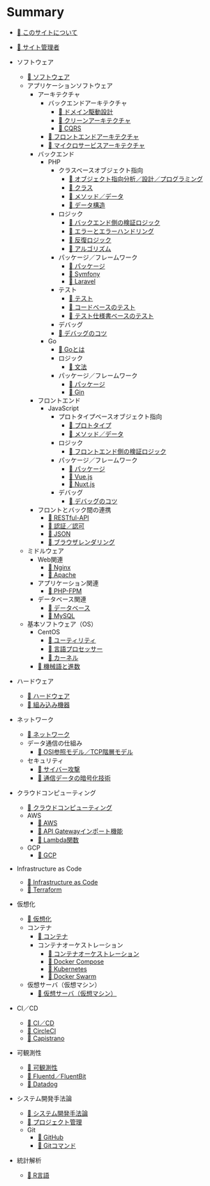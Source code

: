 # Summary
* [📖 ︎このサイトについて](README.md)

* [📖 ︎サイト管理者](public/self_introduction.md)

* ソフトウェア
  * [📖 ︎ソフトウェア](public/software/software.md)
  * アプリケーションソフトウェア
    * アーキテクチャ
        * バックエンドアーキテクチャ
          * [📖 ︎ドメイン駆動設計](public/software/software_application_architecture_backend_domain_driven_design.md)
          * [📖 ︎クリーンアーキテクチャ](public/software/software_application_architecture_backend_domain_driven_design_clean_architecture.md)
          * [📖 ︎CQRS](public/software/software_application_architecture_backend_cqrs.md)
        * [📖 ︎フロントエンドアーキテクチャ](public/software/software_application_architecture_frontend.md)
        * [📖 ︎マイクロサービスアーキテクチャ](public/software/software_application_architecture_microservice.md)
    * バックエンド 
      * PHP
        * クラスベースオブジェクト指向
          * [📖 ︎オブジェクト指向分析／設計／プログラミング](public/software/software_application_backend_php_object_orientation_analysis_design_programming.md)
          * [📖 ︎クラス](public/software/software_application_backend_php_object_orientation_class.md)
          * [📖 ︎メソッド／データ](public/software/software_application_backend_php_object_orientation_method_data.md)
          * [📖 ︎データ構造](public/software/software_application_backend_php_object_orientation_data_structure.md)
        * ロジック
          * [📖 ︎バックエンド側の検証ロジック](public/software/software_application_backend_php_logic_validation.md)
          * [📖 ︎エラーとエラーハンドリング](public/software/software_application_backend_php_logic_error_and_error_handling.md)
          * [📖 ︎反復ロジック](public/software/software_application_backend_php_logic_iteration.md)
          * [📖 ︎アルゴリズム](public/software/software_application_backend_php_logic_algorithm.md)
        * パッケージ／フレームワーク
          * [📖 ︎パッケージ](public/software/software_application_backend_php_package.md)
          * [📖 ︎Symfony](public/software/software_application_backend_php_framework_symfony.md)
          * [📖 ︎Laravel](public/software/software_application_backend_php_framework_laravel.md)
        * テスト
          * [📖 ︎テスト](public/software/software_application_backend_php_testing.md)
          * [📖 ︎コードベースのテスト](public/software/software_application_backend_php_testing_based_on_code.md)
          * [📖 ︎テスト仕様書ベースのテスト](public/software/software_application_backend_php_testing_based_on_test_specification.md)
        * デバッグ
        * [📖 ︎デバッグのコツ](public/software/software_application_backend_php_debug.md)
      * Go
        * [📖 Goとは](public/software/software_application_backend_go.md)
        * ロジック
          * [📖 文法](public/software/software_application_backend_go_logic.md)
        * パッケージ／フレームワーク
          * [📖 パッケージ](public/software/software_application_backend_go_package.md)
          * [📖 Gin](public/software/software_application_backend_go_framework_gin.md)
    * フロントエンド 
      * JavaScript
        * プロトタイプベースオブジェクト指向
          * [📖 ︎プロトタイプ](public/software/software_application_frontend_js_object_orientation_prototype.md)
          * [📖 ︎メソッド／データ](public/software/software_application_frontend_js_object_orientation_method_data.md)
        * ロジック
          * [📖 ︎フロントエンド側の検証ロジック](public/software/software_application_frontend_js_logic_validation.md)
        * パッケージ／フレームワーク
          * [📖 ︎パッケージ](public/software/software_application_frontend_js_package.md)
          * [📖 ︎Vue.js](public/software/software_application_frontend_js_framework_vuejs.md)
          * [📖 ︎Nuxt.js](public/software/software_application_frontend_js_framework_nuxtjs.md)
        * デバッグ
          * [📖 ︎デバッグのコツ](public/software/software_application_frontend_js_debug.md)
    * フロントとバック間の連携
      * [📖 ︎RESTful-API](public/software/software_application_frontend_and_backend_api_restful.md)
      * [📖 ︎認証／認可](public/software/software_application_frontend_and_backend_authentication_authorization.md)
      * [📖 ︎JSON](public/software/software_application_frontend_and_backend_json.md)
      * [📖 ︎ブラウザレンダリング](public/software/software_application_frontend_and_backend_browser_rendering.md)
  * ミドルウェア
    * Web関連
      * [📖 ︎Nginx](public/software/software_middleware_web_nginx.md)
      * [📖 ︎Apache](public/software/software_middleware_web_apache.md)
    * アプリケーション関連
      * [📖 ︎PHP-FPM](public/software/software_middleware_application_php_fpm.md)
    * データベース関連
      * [📖 ︎データベース](public/software/software_middleware_database.md)
      * [📖 My︎SQL](public/software/software_middleware_database_mysql.md)
  * 基本ソフトウェア（OS）
    * CentOS
      * [📖 ︎ユーティリティ](public/software/software_basic_centos_utility.md)
      * [📖 ︎言語プロセッサー](public/software/software_basic_centos_language_processor.md)
      * [📖 ︎カーネル](public/software/software_basic_centos_kernel.md)
    * [📖 ︎機械語と進数](public/software/software_basic_machine_language_and_radix.md)

* ハードウェア
  * [📖 ︎ハードウェア](public/hardware/hardware.md)
  * [📖 ︎組み込み機器](public/hardware/hardware_embedded_system.md)

* ネットワーク
    * [📖 ︎ネットワーク](public/network/network.md)
    * データ通信の仕組み
      * [📖 ︎OSI参照モデル／TCP階層モデル](public/network/network_osi_tcp_model.md)
    * セキュリティ
      * [📖 ︎サイバー攻撃](public/network/network_security_cyber_attacks.md)
      * [📖 ︎通信データの暗号化技術](public/network/network_security_encryption_technology.md)

* ︎クラウドコンピューティング
  * [📖 ︎クラウドコンピューティング](public/cloud_computing/cloud_computing.md)
  * AWS
    * [📖 ︎AWS](public/cloud_computing/cloud_computing_aws.md)
    * [📖 ︎API Gatewayインポート機能](public/cloud_computing/cloud_computing_aws_api_gateway_import.md)
    * [📖 ︎Lambda関数](public/cloud_computing/cloud_computing_aws_lambda_function.md)
  * GCP
    * [📖 ︎GCP](public/cloud_computing/cloud_computing_gcp.md)

* Infrastructure as Code
  * [📖 ︎Infrastructure as Code](public/infrastructure_as_code/infrastructure_as_code.md)
  * [📖 ︎Terraform](public/infrastructure_as_code/infrastructure_as_code_terraform.md)

* 仮想化
  * [📖 ︎仮想化](public/virtualization/virtualization.md)
  * コンテナ
    * [📖 ︎コンテナ](public/virtualization/virtualization_container.md)
    * コンテナオーケストレーション
      * [📖 ︎コンテナオーケストレーション](public/virtualization/virtualization_container_orchestration.md)
      * [📖 ︎Docker Compose](public/virtualization/virtualization_container_orchestration_docker_compose.md)
      * [📖 ︎Kubernetes](public/virtualization/virtualization_container_orchestration_kubernetes.md)
      * [📖 ︎Docker Swarm](public/virtualization/virtualization_container_orchestration_docker_swarm.md)
  * ︎仮想サーバ（仮想マシン）
    * [📖 ︎仮想サーバ（仮想マシン）](public/virtualization/virtualization_server.md)

* CI／CD
  * [📖 ︎CI／CD](public/ci_cd/ci_cd.md)
  * [📖 ︎CircleCI](public/ci_cd/ci_cd_circleci.md)
  * [📖 ︎Capistrano](public/ci_cd/ci_cd_capistrano.md)

* 可観測性
  * [📖 ︎可観測性](public/observability/observability.md)
  * [📖 ︎Fluentd／FluentBit](public/observability/observability_fluentd_and_fluentbit.md)
  * [📖 ︎Datadog](public/observability/observability_datadog.md)

* システム開発手法論
  * [📖 ︎システム開発手法論](public/system_development_methodology/system_development_methodology.md)
  * [📖 ︎プロジェクト管理](public/system_development_methodology/system_development_methodology_project_management.md)
  * Git
    * [📖 ︎GitHub](public/system_development_methodology/system_development_methodology_github.md)
    * [📖 ︎Gitコマンド](public/system_development_methodology/system_development_methodology_git_command.md)

* 統計解析
  * [📖 ︎R言語](public/statistic_analysis/statistic_analysis_r.md)
